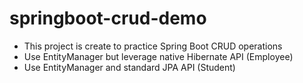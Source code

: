 # springboot-crud-demo
- This project is create to practice Spring Boot CRUD operations
- Use EntityManager but leverage native Hibernate API (Employee)
- Use EntityManager and standard JPA API (Student)

